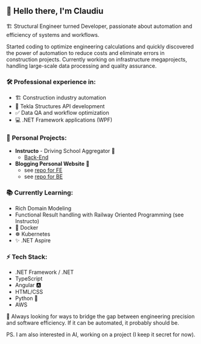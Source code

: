## 👋 Hello there, I'm Claudiu 

🏗️ Structural Engineer turned Developer, passionate about automation and efficiency of systems and workflows.

Started coding to optimize engineering calculations and quickly discovered the power of automation to reduce costs and eliminate errors in construction projects. Currently working on infrastructure megaprojects, handling large-scale data processing and quality assurance.

### 🛠️ **Professional experience in:**
- 🏗️ Construction industry automation
- 📐 Tekla Structures API development  
- ✅ Data QA and workflow optimization
- 💻 .NET Framework applications (WPF)

### 🚀 **Personal Projects:**
- **Instructo** - Driving School Aggregator 🚗
    - [Back-End](https://github.com/claudiu-deving/Instructo)
- **Blogging Personal Website** 📝
    - see [repo for FE](https://github.com/claudiu-deving/PersonalWebsite)
    - see [repo for BE](https://github.com/claudiu-deving/APIServer)

### 📚 **Currently Learning:**
- Rich Domain Modeling
- Functional Result handling with Railway Oriented Programming (see Instructo)
- 🐳 Docker
- ☸️ Kubernetes 
- ✨ .NET Aspire

### ⚡ **Tech Stack:**
- .NET Framework / .NET
- TypeScript
- Angular 🅰️
- HTML/CSS
- Python 🐍
- AWS

🎯 Always looking for ways to bridge the gap between engineering precision and software efficiency. If it can be automated, it probably should be.


PS. I am also interested in AI, working on a project (I keep it secret for now).
